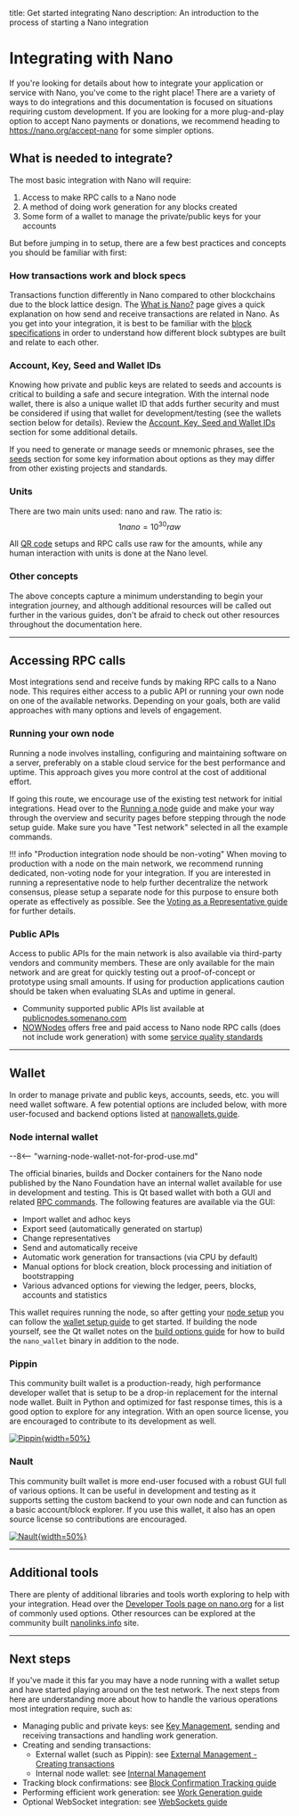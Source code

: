 title: Get started integrating Nano
description: An introduction to the process of starting a Nano integration

# Integrating with Nano

If you're looking for details about how to integrate your application or service with Nano, you've come to the right place! There are a variety of ways to do integrations and this documentation is focused on situations requiring custom development. If you are looking for a more plug-and-play option to accept Nano payments or donations, we recommend heading to https://nano.org/accept-nano for some simpler options.

## What is needed to integrate?

The most basic integration with Nano will require:

1. Access to make RPC calls to a Nano node
1. A method of doing work generation for any blocks created
1. Some form of a wallet to manage the private/public keys for your accounts

But before jumping in to setup, there are a few best practices and concepts you should be familiar with first:

### How transactions work and block specs

Transactions function differently in Nano compared to other blockchains due to the block lattice design. The [What is Nano?](../what-is-nano/overview.md) page gives a quick explanation on how send and receive transactions are related in Nano. As you get into your integration, it is best to be familiar with the [block specifications](the-basics.md#blocks-specifications) in order to understand how different block subtypes are built and relate to each other.

### Account, Key, Seed and Wallet IDs

Knowing how private and public keys are related to seeds and accounts is critical to building a safe and secure integration. With the internal node wallet, there is also a unique wallet ID that adds further security and must be considered if using that wallet for development/testing (see the wallets section below for details). Review the [Account, Key, Seed and Wallet IDs](the-basics.md#account-key-seed-and-wallet-ids) section for some additional details.

If you need to generate or manage seeds or mnemonic phrases, see the [seeds](key-management.md#seeds) section for some key information about options as they may differ from other existing projects and standards.

### Units

There are two main units used: nano and raw. The ratio is:
$$
1 nano = 10^{30} raw
$$

All [QR code](the-basics.md#uri-and-qr-code-standards) setups and RPC calls use raw for the amounts, while any human interaction with units is done at the Nano level.

### Other concepts

The above concepts capture a minimum understanding to begin your integration journey, and although additional resources will be called out further in the various guides, don't be afraid to check out other resources throughout the documentation here.

---

## Accessing RPC calls

Most integrations send and receive funds by making RPC calls to a Nano node. This requires either access to a public API or running your own node on one of the available networks. Depending on your goals, both are valid approaches with many options and levels of engagement.

### Running your own node

Running a node involves installing, configuring and maintaining software on a server, preferably on a stable cloud service for the best performance and uptime. This approach gives you more control at the cost of additional effort.

If going this route, we encourage use of the existing test network for initial integrations. Head over to the [Running a node](../running-a-node/overview.md) guide and make your way through the overview and security pages before stepping through the node setup guide. Make sure you have "Test network" selected in all the example commands.

!!! info "Production integration node should be non-voting"
	When moving to production with a node on the main network, we recommend running dedicated, non-voting node for your integration. If you are interested in running a representative node to help further decentralize the network consensus, please setup a separate node for this purpose to ensure both operate as effectively as possible. See the [Voting as a Representative guide](../running-a-node/voting-as-a-representative.md) for further details.

### Public APIs

Access to public APIs for the main network is also available via third-party vendors and community members. These are only available for the main network and are great for quickly testing out a proof-of-concept or prototype using small amounts. If using for production applications caution should be taken when evaluating SLAs and uptime in general.

- Community supported public APIs list available at [publicnodes.somenano.com](https://publicnodes.somenano.com/)
- [NOWNodes](https://nownodes.io/) offers free and paid access to Nano node RPC calls (does not include work generation) with some [service quality standards](https://nownodes.io/service-quality-standards)

---

## Wallet

In order to manage private and public keys, accounts, seeds, etc. you will need wallet software. A few potential options are included below, with more user-focused and backend options listed at [nanowallets.guide](https://nanowallets.guide).

### Node internal wallet

--8<-- "warning-node-wallet-not-for-prod-use.md"

The official binaries, builds and Docker containers for the Nano node published by the Nano Foundation have an internal wallet available for use in development and testing. This is Qt based wallet with both a GUI and related [RPC commands](../commands/rpc-protocol.md#wallet-rpcs). The following features are available via the GUI:

- Import wallet and adhoc keys
- Export seed (automatically generated on startup)
- Change representatives
- Send and automatically receive
- Automatic work generation for transactions (via CPU by default)
- Manual options for block creation, block processing and initiation of bootstrapping
- Various advanced options for viewing the ledger, peers, blocks, accounts and statistics

This wallet requires running the node, so after getting your [node setup](../running-a-node/node-setup.md) you can follow the [wallet setup guide](/running-a-node/wallet-setup.md) to get started. If building the node yourself, see the Qt wallet notes on the [build options guide](../integration-guides/build-options.md) for how to build the `nano_wallet` binary in addition to the node.

### Pippin

This community built wallet is a production-ready, high performance developer wallet that is setup to be a drop-in replacement for the internal node wallet. Built in Python and optimized for fast response times, this is a good option to explore for any integration. With an open source license, you are encouraged to contribute to its development as well.

[![Pippin](https://opengraph.githubassets.com/38565027a4d84e26310588fd4712b3cf836745cbe2b4a20ac44590225da01765/appditto/pippin_nano_wallet){width=50%}](https://github.com/appditto/pippin_nano_wallet)


### Nault

This community built wallet is more end-user focused with a robust GUI full of various options. It can be useful in development and testing as it supports setting the custom backend to your own node and can function as a basic account/block explorer. If you use this wallet, it also has an open source license so contributions are encouraged.


[![Nault](https://repository-images.githubusercontent.com/274627453/14c0c180-bc4a-11ea-82e9-cc23b8b5a718){width=50%}](https://github.com/Nault/Nault)

---

## Additional tools

There are plenty of additional libraries and tools worth exploring to help with your integration. Head over the [Developer Tools page on nano.org](https://nano.org/tools) for a list of commonly used options. Other resources can be explored at the community built [nanolinks.info](https://nanolinks.info/) site.

---

## Next steps

If you've made it this far you may have a node running with a wallet setup and have started playing around on the test network. The next steps from here are understanding more about how to handle the various operations most integration require, such as:

- Managing public and private keys: see [Key Management](key-management.md), sending and receiving transactions and handling work generation.
- Creating and sending transactions:
  - External wallet (such as Pippin): see [External Management - Creating transactions](key-management.md#creating-transactions)
  - Internal node wallet: see [Internal Management](key-management.md#internal-management)
- Tracking block confirmations: see [Block Confirmation Tracking guide](block-confirmation-tracking.md)
- Performing efficient work generation: see [Work Generation guide](work-generation.md)
- Optional WebSocket integration: see [WebSockets guide](websockets.md)

